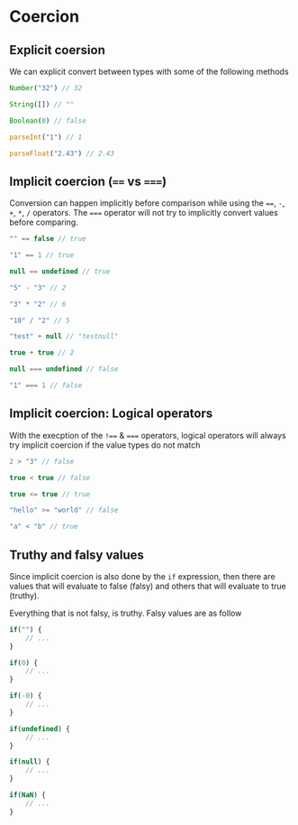 # Coercion

## Explicit coersion
We can explicit convert between types with some of the following methods

``` js
Number("32") // 32

String([]) // ""

Boolean(0) // false

parseInt("1") // 1

parseFloat("2.43") // 2.43
```

## Implicit coercion (`==` vs `===`)
Conversion can happen implicitly before comparison while using the `==`, `-`, `+`, `*`, `/` operators. The `===` operator will not try to implicitly convert values before comparing.

``` js
"" == false // true

"1" == 1 // true

null == undefined // true

"5" - "3" // 2

"3" * "2" // 6

"10" / "2" // 5

"test" + null // "testnull"

true + true // 2

null === undefined // false

"1" === 1 // false
```

## Implicit coercion: Logical operators
With the execption of the `!==` & `===` operators, logical operators will always try implicit coercion if the value types do not match

``` js
2 > "3" // false

true < true // false

true <= true // true

"hello" >= "world" // false

"a" < "b" // true
```

## Truthy and falsy values
Since implicit coercion is also done by the `if` expression, then there are values that will evaluate to false (falsy) and others that will evaluate to true (truthy).

Everything that is not falsy, is truthy. Falsy values are as follow

``` js
if("") {
    // ...
}

if(0) {
    // ...
}

if(-0) {
    // ...
}

if(undefined) {
    // ...
}

if(null) {
    // ...
}

if(NaN) {
    // ...
}
```